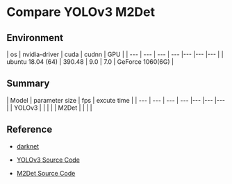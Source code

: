 # Compare YOLOv3 M2Det

## Environment

| os | nvidia-driver | cuda | cudnn | GPU |
| --- | --- | --- | --- |--- |--- |--- |
| ubuntu 18.04 (64) | 390.48 | 9.0 | 7.0 | GeForce 1060(6G) |

## Summary

| Model | parameter size | fps | excute time |
| --- | --- | --- | --- |--- |--- |--- |
| YOLOv3 |  |  |  |
| M2Det | |  |  |

## Reference

- [darknet](https://github.com/pjreddie/darknet)

- [YOLOv3 Source Code](https://github.com/iArunava/YOLOv3-Object-Detection-with-OpenCV)

- [M2Det Source Code](https://github.com/qijiezhao/M2Det)